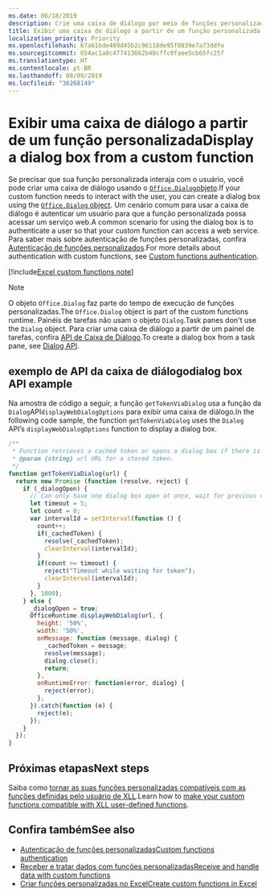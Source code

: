 ```yaml
---
ms.date: 06/18/2019
description: Crie uma caixa de diálogo por meio de funções personalizadas no Excel usando JavaScript.
title: Exibir uma caixa de diálogo a partir de um função personalizada
localization_priority: Priority
ms.openlocfilehash: 67a61bde409d45b2c96118de95f0839e7a73ddfe
ms.sourcegitcommit: 654ac1a0c477413662b48cffc0faee5cb65fc25f
ms.translationtype: HT
ms.contentlocale: pt-BR
ms.lasthandoff: 08/09/2019
ms.locfileid: "36268149"
---
```

# <a name="display-a-dialog-box-from-a-custom-function"></a><span data-ttu-id="5d668-103">Exibir uma caixa de diálogo a partir de um função personalizada</span><span class="sxs-lookup"><span data-stu-id="5d668-103">Display a dialog box from a custom function</span></span>

<span data-ttu-id="5d668-104">Se precisar que sua função personalizada interaja com o usuário, você pode criar uma caixa de diálogo usando o [`Office.Dialog`objeto](/javascript/api/office-runtime/officeruntime.dialog).</span><span class="sxs-lookup"><span data-stu-id="5d668-104">If your custom function needs to interact with the user, you can create a dialog box using the [`Office.Dialog` object](/javascript/api/office-runtime/officeruntime.dialog).</span></span> <span data-ttu-id="5d668-105">Um cenário comum para usar a caixa de diálogo é autenticar um usuário para que a função personalizada possa acessar um serviço web.</span><span class="sxs-lookup"><span data-stu-id="5d668-105">A common scenario for using the dialog box is to authenticate a user so that your custom function can access a web service.</span></span> <span data-ttu-id="5d668-106">Para saber mais sobre autenticação de funções personalizadas, confira [Autenticação de funções personalizados](./custom-functions-authentication.md).</span><span class="sxs-lookup"><span data-stu-id="5d668-106">For more details about authentication with custom functions, see [Custom functions authentication](./custom-functions-authentication.md).</span></span>

[!include[Excel custom functions note](../includes/excel-custom-functions-note.md)]

>[!NOTE]
> <span data-ttu-id="5d668-107">O objeto `Office.Dialog` faz parte do tempo de execução de funções personalizadas.</span><span class="sxs-lookup"><span data-stu-id="5d668-107">The `Office.Dialog` object is part of the custom functions runtime.</span></span> <span data-ttu-id="5d668-108">Painéis de tarefas não usam o objeto `Dialog`.</span><span class="sxs-lookup"><span data-stu-id="5d668-108">Task panes don't use the `Dialog` object.</span></span> <span data-ttu-id="5d668-109">Para criar uma caixa de diálogo a partir de um painel de tarefas, confira [API de Caixa de Diálogo](/office/dev/add-ins/develop/dialog-api-in-office-add-ins).</span><span class="sxs-lookup"><span data-stu-id="5d668-109">To create a dialog box from a task pane, see [Dialog API](/office/dev/add-ins/develop/dialog-api-in-office-add-ins).</span></span>

## <a name="dialog-box-api-example"></a><span data-ttu-id="5d668-110">exemplo de API da caixa de diálogo</span><span class="sxs-lookup"><span data-stu-id="5d668-110">dialog box API example</span></span>

<span data-ttu-id="5d668-111">Na amostra de código a seguir, a função `getTokenViaDialog` usa a função da `Dialog`API`displayWebDialogOptions` para exibir uma caixa de diálogo.</span><span class="sxs-lookup"><span data-stu-id="5d668-111">In the following code sample, the function `getTokenViaDialog` uses the `Dialog` API’s `displayWebDialogOptions` function to display a dialog box.</span></span>

```js
/**
 * Function retrieves a cached token or opens a dialog box if there is no saved token. Note that this is not a sufficient example of authentication but is intended to show the capabilities of the Dialog object.
 * @param {string} url URL for a stored token.
 */
function getTokenViaDialog(url) {
  return new Promise (function (resolve, reject) {
    if (_dialogOpen) {
      // Can only have one dialog box open at once, wait for previous dialog box's token
      let timeout = 5;
      let count = 0;
      var intervalId = setInterval(function () {
        count++;
        if(_cachedToken) {
          resolve(_cachedToken);
          clearInterval(intervalId);
        }
        if(count >= timeout) {
          reject("Timeout while waiting for token");
          clearInterval(intervalId);
        }
      }, 1000);
    } else {
      _dialogOpen = true;
      OfficeRuntime.displayWebDialog(url, {
        height: '50%',
        width: '50%',
        onMessage: function (message, dialog) {
          _cachedToken = message;
          resolve(message);
          dialog.close();
          return;
        },
        onRuntimeError: function(error, dialog) {
          reject(error);
        },
      }).catch(function (e) {
        reject(e);
      });
    }
  });
}
```

## <a name="next-steps"></a><span data-ttu-id="5d668-112">Próximas etapas</span><span class="sxs-lookup"><span data-stu-id="5d668-112">Next steps</span></span>
<span data-ttu-id="5d668-113">Saiba como [tornar as suas funções personalizadas compatíveis com as funções definidas pelo usuário de XLL](make-custom-functions-compatible-with-xll-udf.md).</span><span class="sxs-lookup"><span data-stu-id="5d668-113">Learn how to [make your custom functions compatible with XLL user-defined functions](make-custom-functions-compatible-with-xll-udf.md).</span></span>

## <a name="see-also"></a><span data-ttu-id="5d668-114">Confira também</span><span class="sxs-lookup"><span data-stu-id="5d668-114">See also</span></span>

* [<span data-ttu-id="5d668-115">Autenticação de funções personalizadas</span><span class="sxs-lookup"><span data-stu-id="5d668-115">Custom functions authentication</span></span>](custom-functions-authentication.md)
* [<span data-ttu-id="5d668-116">Receber e tratar dados com funções personalizadas</span><span class="sxs-lookup"><span data-stu-id="5d668-116">Receive and handle data with custom functions</span></span>](custom-functions-web-reqs.md)
* [<span data-ttu-id="5d668-117">Criar funções personalizadas no Excel</span><span class="sxs-lookup"><span data-stu-id="5d668-117">Create custom functions in Excel</span></span>](custom-functions-overview.md)
